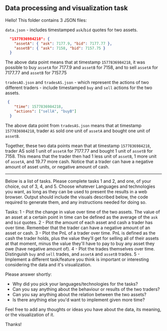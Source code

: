 ## Data processing and visualization task

Hello!
This folder contains 3 JSON files:

`data.json` - includes timestamped `ask`/`bid` quotes for two assets.

```json
  "1577836984218": {
    "assetA": { "ask": 7177.9, "bid": 7177.77 },
    "assetB": { "ask": 7158, "bid": 7157.75 }
  }
```
The above data point means that at timestamp `1577836984218`, it was possible to buy `assetA` for 7177.9 and `assetB` for 7158, and to sell `assetA` for 7177.77 and `assetB` for 7157.75

`tradesAO.json` and `tradesAS.json` - which represent the actions of two different traders - include timestamped `buy` and `sell` actions for the two assets.

```json
 {
    "time": 1577836984218,
    "actions": ["sellA", "buyB"]
  }
```
The above data point from `tradesAS.json` means that at timestamp `1577836984218`, trader `AS` sold one unit of `assetA` and bought one unit of `assetB`.

Together, these two data points mean that at timestamp `1577836984218`, trader AS sold 1 unit of `assetA` for 7177.77 and bought 1 unit of `assetB` for 7158.
This means that the trader then had 1 less unit of `assetB`, 1 more unit of `assetA`, and 19.77 more cash.
Notice that a trader can have a negative amount of asset units, or negative amount of cash.

---

Below is a list of tasks. Please complete tasks 1 and 2, and one, of your choice, out of 3, 4, and 5.
Choose whatever Languages and technologies you want, as long as they can be used to present the results in a web browser.
Output should include the visuals described below, the code required to generate them, and any instructions needed for doing so.

Tasks:
1 - Plot the change in value over time of the two assets. The value of an asset at a certain point in time can be defined as the average of the `ask` and `bid` quotes.
2 - Plot the amount of each asset and cash a trader has over time. Remember that the trader can have a negative amount of an asset or cash.
3 - Plot the PnL of a trader over time. PnL is defined as the cash the trader holds, plus the value they'll get for selling all of their assets at that moment, minus the value they'll have to pay to buy any asset they owe (have negative amount of).
4 - Plot the trades themselves over time. Distinguish `buy` and `sell` trades, and `assetA` and `assetB` trades.
5 - Implement a different task/feature you think is important or interesting considering the data and it's visualization.

Please answer shortly:
* Why did you pick your languages/technologies for the tasks?
* Can you say anything about the behaviour or results of the two traders?
* Can you say anything about the relation between the two assets?
* Is there anything else you'd want to implement given more time?

Feel free to add any thoughts or ideas you have about the data, its meaning, or the visualization of it.

Thanks!

